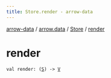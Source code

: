 ```yaml
---
title: Store.render - arrow-data
---
```


[arrow-data](../../index.html) / [arrow.data](../index.html) / [Store](index.html) / [render](./render.html)

# render

`val render: (`[`S`](index.html#S)`) -> `[`V`](index.html#V)